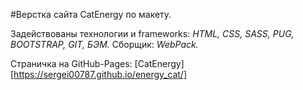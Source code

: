 #Верстка сайта CatEnergy по макету.

Задействованы технологии и frameworks: *HTML, CSS, SASS, PUG, BOOTSTRAP, GIT, БЭМ.*
Сборщик: *WebPack.*

Страничка на GitHub-Pages: [CatEnergy][https://sergei00787.github.io/energy_cat/]